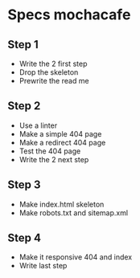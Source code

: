 # Specs mochacafe

## Step 1

* Write the 2 first step
* Drop the skeleton
* Prewrite the read me

## Step 2

* Use a linter
* Make a simple 404 page
* Make a redirect 404 page 
* Test the 404 page
* Write the 2 next step

## Step 3

* Make index.html skeleton
* Make robots.txt and sitemap.xml

## Step 4

* Make it responsive 404 and index
* Write last step
